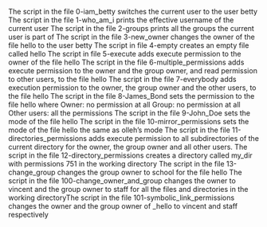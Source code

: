 The script in the file 0-iam_betty switches the current user to the user betty
The script in the file 1-who_am_i prints the effective username of the current user
The script in the file 2-groups prints all the groups the current user is part of
The script in the file 3-new_owner changes the owner of the file hello to the user betty
The script in file 4-empty creates an empty file called hello
The script in file 5-execute adds execute permission to the owner of the file hello
The script in the file 6-multiple_permissions adds execute permission to the owner and the group owner, and read permission to other users, to the file hello
The script in the file 7-everybody adds execution permission to the owner, the group owner and the other users, to the file hello
The script in the file 8-James_Bond sets the permission to the file hello where Owner: no permission at all Group: no permission at all Other users: all the permissions
The script in the file 9-John_Doe sets the mode of the file hello
The script in the file 10-mirror_permissions sets the mode of the file hello the same as olleh’s mode
The script in the file 11-directories_permissions adds execute permission to all subdirectories of the current directory for the owner, the group owner and all other users.
The script in the file 12-directory_permissions creates a directory called my_dir with permissions 751 in the working directory
The script in the file 13-change_group changes the group owner to school for the file hello
The script in the file 100-change_owner_and_group changes the owner to vincent and the group owner to staff for all the files and directories in the working directoryThe script in the file 101-symbolic_link_permissions changes the owner and the group owner of _hello to vincent and staff respectively

